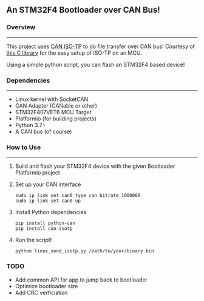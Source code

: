 ## An STM32F4 Bootloader over CAN Bus!

### Overview
---

This project uses [CAN ISO-TP](https://en.wikipedia.org/wiki/ISO_15765-2) to do file transfer over CAN bus!
Courtesy of [this C library](https://github.com/SimonCahill/isotp-c) for the easy setup of ISO-TP on an MCU.

Using a simple python script, you can flash an STM32F4 based device!

### Dependencies
---

  - Linux kernel with SocketCAN
  - CAN Adapter (CANable or other)
  - STM32F407VET6 MCU Target
  - Platformio (for building projects)
  - Python 3.7+
  - A CAN bus (of course)

### How to Use
---

1. Build and flash your STM32F4 device with the given Bootloader Platformio project

2. Set up your CAN interface
    ```shell
    sudo ip link set can0 type can bitrate 1000000
    sudo ip link set can0 up
    ```
3. Install Python dependencies
    ```shell
    pip install python-can
    pip install can-isotp
    ```
4. Run the script!
    ```shell
    python linux_send_isotp.py /path/to/your/binary.bin
    ```

### TODO
  - Add common API for app to jump back to bootloader
  - Optimize bootloader size
  - Add CRC verficiation





